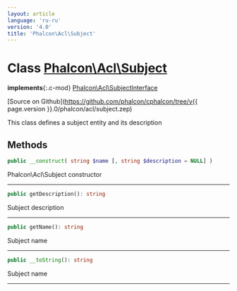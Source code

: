 ```yaml
---
layout: article
language: 'ru-ru'
version: '4.0'
title: 'Phalcon\Acl\Subject'
---
```

# Class [Phalcon\Acl\Subject](Phalcon_Acl_Subject)

**implements**{:.c-mod} [Phalcon\Acl\SubjectInterface](Phalcon_Acl_SubjectInterface)

[Source on Github](https://github.com/phalcon/cphalcon/tree/v{{ page.version }}.0/phalcon/acl/subject.zep)

This class defines a subject entity and its description

## Methods

```php
public __construct( string $name [, string $description = NULL] )
```

Phalcon\Acl\Subject constructor

* * *

```php
public getDescription(): string
```

Subject description

* * *

```php
public getName(): string
```

Subject name

* * *

```php
public __toString(): string
```

Subject name

* * *